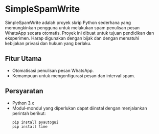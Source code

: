 # SimpleSpamWrite

SimpleSpamWrite adalah proyek skrip Python sederhana yang memungkinkan pengguna untuk melakukan spam penulisan pesan WhatsApp secara otomatis. Proyek ini dibuat untuk tujuan pendidikan dan eksperimen. Harap digunakan dengan bijak dan dengan mematuhi kebijakan privasi dan hukum yang berlaku.

## Fitur Utama

- Otomatisasi penulisan pesan WhatsApp.
- Kemampuan untuk mengonfigurasi pesan dan interval spam.

## Persyaratan

- Python 3.x
- Modul-mondul yang diperlukan dapat diinstal dengan menjalankan perintah berikut:
  ```bash
  pip install pyautogui
  pip install time
